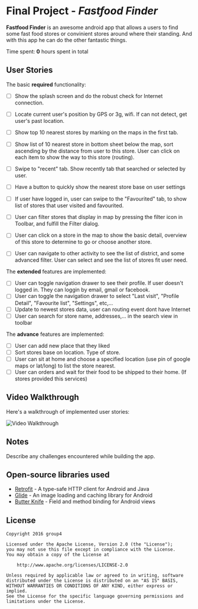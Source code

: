 # Final Project - *Fastfood Finder*

**Fastfood Finder** is an awesome android app that allows a users to find some fast food stores or convinient stores around where their standing. And with this app he can do the other fantastic things.

Time spent: **0** hours spent in total

## User Stories

The basic **required** functionality:

* [ ] Show the splash screen and do the robust check for Internet connection.
* [ ] Locate current user's position by GPS or 3g, wifi. If can not detect, get user's past location.
* [ ] Show top 10 nearest stores by marking on the maps in the first tab. 
* [ ] Show list of 10 nearest store in bottom sheet below the map, sort ascending by the distance from user to this store. User can click on each item to show the way to this store (routing). 
* [ ] Swipe to "recent" tab. Show recently tab that searched or selected by user.
* [ ] Have a button to quickly show the nearest store base on user settings
* [ ] If user have logged in, user can swipe to the "Favourited" tab, to show list of stores that user visited and favourited.
* [ ] User can filter stores that display in map by pressing the filter icon in Toolbar, and fulfill the Filter dialog.
* [ ] User can click on a store in the map to show the basic detail, overview of this store to determine to go or choose another store.
* [ ] User can navigate to other activity to see the list of district, and some advanced filter. User can select and see the list of stores fit user need.


The **extended** features are implemented:

* [ ] User can toggle navigation drawer to see their profile. If user doesn't logged in. They can loggin by email, gmail or facebook.
* [ ] User can toggle the navigation drawer to select "Last visit", "Profile Detail", "Favourite list", "Settings", etc,...
* [ ] Update to newest stores data, user can routing event dont have Internet
* [ ] User can search for store name, addresses,... in the search view in toolbar

The **advance** features are implemented:

* [ ] User can add new place that they liked
* [ ] Sort stores base on location. Type of store.
* [ ] User can sit at home and choose a specified location (use pin of google maps or lat/long) to list the store nearest.
* [ ] User can orders and wait for their food to be shipped to their home. (If stores provided this services)

## Video Walkthrough

Here's a walkthrough of implemented user stories:

![Video Walkthrough](none.gif)

## Notes

Describe any challenges encountered while building the app.

## Open-source libraries used

- [Retrofit](https://square.github.io/retrofit/) - A type-safe HTTP client for Android and Java
- [Glide](https://github.com/bumptech/glide) - An image loading and caching library for Android
- [Butter Knife](http://jakewharton.github.io/butterknife/) - Field and method binding for Android views

## License

    Copyright 2016 group4

    Licensed under the Apache License, Version 2.0 (the "License");
    you may not use this file except in compliance with the License.
    You may obtain a copy of the License at

        http://www.apache.org/licenses/LICENSE-2.0

    Unless required by applicable law or agreed to in writing, software
    distributed under the License is distributed on an "AS IS" BASIS,
    WITHOUT WARRANTIES OR CONDITIONS OF ANY KIND, either express or implied.
    See the License for the specific language governing permissions and
    limitations under the License.
